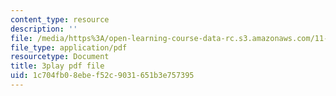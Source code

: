 ```yaml
---
content_type: resource
description: ''
file: /media/https%3A/open-learning-course-data-rc.s3.amazonaws.com/11-601-introduction-to-environmental-policy-and-planning-fall-2016/1c704fb08ebef52c9031651b3e757395_A76FlzncnbU.pdf
file_type: application/pdf
resourcetype: Document
title: 3play pdf file
uid: 1c704fb0-8ebe-f52c-9031-651b3e757395
---
```

